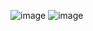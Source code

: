 ![image](https://github.com/dongkyun2331/SystemInfo/assets/119479530/d0e0ce31-7fe6-4311-a4d1-60bc5f47e769)
![image](https://github.com/dongkyun2331/SystemInfo/assets/119479530/3fa184db-de70-477f-a009-1e913636d910)
